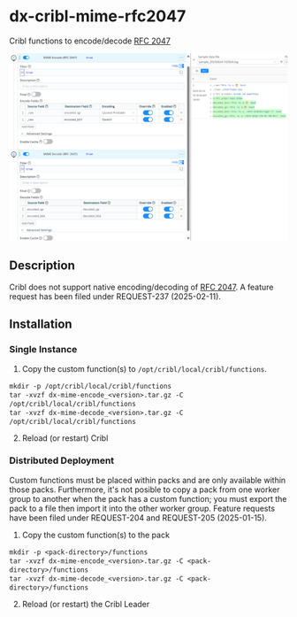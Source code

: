 # dx-cribl-mime-rfc2047
Cribl functions to encode/decode [RFC 2047](https://datatracker.ietf.org/doc/html/rfc2047)

![Screenshot](docs/images/Screenshot01.png)

## Description
Cribl does not support native encoding/decoding of [RFC 2047](https://datatracker.ietf.org/doc/html/rfc2047).  A feature request has been filed under REQUEST-237 (2025-02-11).

## Installation
### Single Instance
1. Copy the custom function(s) to `/opt/cribl/local/cribl/functions`. 

```
mkdir -p /opt/cribl/local/cribl/functions
tar -xvzf dx-mime-encode_<version>.tar.gz -C /opt/cribl/local/cribl/functions
tar -xvzf dx-mime-decode_<version>.tar.gz -C /opt/cribl/local/cribl/functions
```

2. Reload (or restart) Cribl

### Distributed Deployment
Custom functions must be placed within packs and are only available within those packs. Furthermore, it's not posible to copy a pack from one worker group to another when the pack has a custom function; you must export the pack to a file then import it into the other worker group. Feature requests have been filed under REQUEST-204 and REQUEST-205 (2025-01-15).

1. Copy the custom function(s) to the pack

```
mkdir -p <pack-directory>/functions
tar -xvzf dx-mime-encode_<version>.tar.gz -C <pack-directory>/functions
tar -xvzf dx-mime-decode_<version>.tar.gz -C <pack-directory>/functions
```

2. Reload (or restart) the Cribl Leader